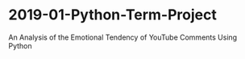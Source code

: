 # 2019-01-Python-Term-Project
An Analysis of the Emotional Tendency of YouTube Comments Using Python
